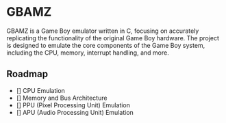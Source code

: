 # GBAMZ

GBAMZ is a Game Boy emulator written in C, focusing on accurately replicating the functionality of the original Game Boy hardware. The project is designed to emulate the core components of the Game Boy system, including the CPU, memory, interrupt handling, and more.


## Roadmap
- [] CPU Emulation
- [] Memory and Bus Architecture
- [] PPU (Pixel Processing Unit) Emulation
- [] APU (Audio Processing Unit) Emulation